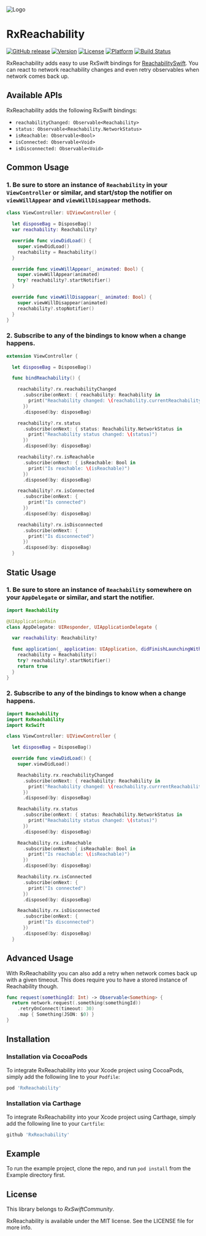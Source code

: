 ![Logo](https://raw.githubusercontent.com/RxSwiftCommunity/RxReachability/master/Assets/Logo.png)

RxReachability
=========
[![GitHub release](https://img.shields.io/github/release/RxSwiftCommunity/rxreachability.svg)](https://github.com/RxSwiftCommunity/rxreachability/releases)
[![Version](https://img.shields.io/cocoapods/v/RxReachability.svg?style=flat)](http://cocoapods.org/pods/RxReachability)
[![License](https://img.shields.io/cocoapods/l/RxReachability.svg?style=flat)](http://cocoapods.org/pods/RxReachability)
[![Platform](https://img.shields.io/cocoapods/p/RxReachability.svg?style=flat)](http://cocoapods.org/pods/RxReachability)
[![Build Status](https://travis-ci.org/RxSwiftCommunity/RxReachability.svg?branch=master)](https://travis-ci.org/RxSwiftCommunity/RxReachability)


RxReachability adds easy to use RxSwift bindings for [ReachabilitySwift](https://github.com/ashleymills/Reachability.swift).
You can react to network reachability changes and even retry observables when network comes back up.

## Available APIs

RxReachability adds the following RxSwift bindings:

- `reachabilityChanged: Observable<Reachability>`
- `status: Observable<Reachability.NetworkStatus>`
- `isReachable: Observable<Bool>`
- `isConnected: Observable<Void>`
- `isDisconnected: Observable<Void>`

## Common Usage

### 1. Be sure to store an instance of `Reachability` in your `ViewController` or similar, and start/stop the notifier on `viewWillAppear` and `viewWillDisappear` methods.

```swift
class ViewController: UIViewController {

  let disposeBag = DisposeBag()
  var reachability: Reachability?

  override func viewDidLoad() {
    super.viewDidLoad()
    reachability = Reachability()
  }

  override func viewWillAppear(_ animated: Bool) {
    super.viewWillAppear(animated)
    try? reachability?.startNotifier()
  }

  override func viewWillDisappear(_ animated: Bool) {
    super.viewWillDisappear(animated)
    reachability?.stopNotifier()
  }
}

```

### 2. Subscribe to any of the bindings to know when a change happens.

```swift
extension ViewController {

  let disposeBag = DisposeBag()

  func bindReachability() {

    reachability?.rx.reachabilityChanged
      .subscribe(onNext: { reachability: Reachability in
        print("Reachability changed: \(reachability.currentReachabilityStatus)")
      })
      .disposed(by: disposeBag)

    reachability?.rx.status
      .subscribe(onNext: { status: Reachability.NetworkStatus in
        print("Reachability status changed: \(status)")
      })
      .disposed(by: disposeBag)

    reachability?.rx.isReachable
      .subscribe(onNext: { isReachable: Bool in
        print("Is reachable: \(isReachable)")
      })
      .disposed(by: disposeBag)

    reachability?.rx.isConnected
      .subscribe(onNext: {
        print("Is connected")
      })
      .disposed(by: disposeBag)

    reachability?.rx.isDisconnected
      .subscribe(onNext: {
        print("Is disconnected")
      })
      .disposed(by: disposeBag)
  }
```

## Static Usage

### 1. Be sure to store an instance of `Reachability` somewhere on your `AppDelegate` or similar, and start the notifier.

```swift
import Reachability

@UIApplicationMain
class AppDelegate: UIResponder, UIApplicationDelegate {

  var reachability: Reachability?

  func application(_ application: UIApplication, didFinishLaunchingWithOptions launchOptions: [UIApplicationLaunchOptionsKey: Any]?) -> Bool {
    reachability = Reachability()
    try? reachability?.startNotifier()
    return true
  }
}

```

### 2. Subscribe to any of the bindings to know when a change happens.

```swift
import Reachability
import RxReachability
import RxSwift

class ViewController: UIViewController {

  let disposeBag = DisposeBag()

  override func viewDidLoad() {
    super.viewDidLoad()

    Reachability.rx.reachabilityChanged
      .subscribe(onNext: { reachability: Reachability in
        print("Reachability changed: \(reachability.currrentReachabilityStatus)")
      })
      .disposed(by: disposeBag)

    Reachability.rx.status
      .subscribe(onNext: { status: Reachability.NetworkStatus in
        print("Reachability status changed: \(status)")
      })
      .disposed(by: disposeBag)

    Reachability.rx.isReachable
      .subscribe(onNext: { isReachable: Bool in
        print("Is reachable: \(isReachable)")
      })
      .disposed(by: disposeBag)

    Reachability.rx.isConnected
      .subscribe(onNext: {
        print("Is connected")
      })
      .disposed(by: disposeBag)

    Reachability.rx.isDisconnected
      .subscribe(onNext: {
        print("Is disconnected")
      })
      .disposed(by: disposeBag)
  }
```

## Advanced Usage

With RxReachability you can also add a retry when network comes back up with a given timeout.
This does require you to have a stored instance of Reachability though.

```swift
func request(somethingId: Int) -> Observable<Something> {
  return network.request(.something(somethingId))
    .retryOnConnect(timeout: 30)
    .map { Something(JSON: $0) }
}
```

## Installation

### Installation via CocoaPods

To integrate RxReachability into your Xcode project using CocoaPods, simply add the following line to your `Podfile`:

```ruby
pod 'RxReachability'
```

### Installation via Carthage

To integrate RxReachability into your Xcode project using Carthage, simply add the following line to your `Cartfile`:

```ruby
github 'RxReachability'
```

## Example

To run the example project, clone the repo, and run `pod install` from the Example directory first.

## License

This library belongs to _RxSwiftCommunity_.

RxReachability is available under the MIT license. See the LICENSE file for more info.
